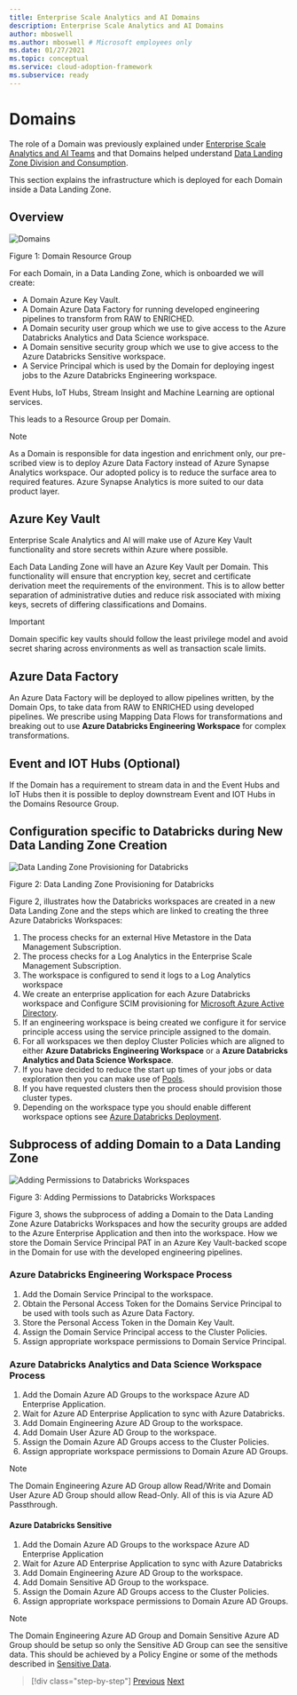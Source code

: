 ```yaml
---
title: Enterprise Scale Analytics and AI Domains
description: Enterprise Scale Analytics and AI Domains
author: mboswell
ms.author: mboswell # Microsoft employees only
ms.date: 01/27/2021
ms.topic: conceptual
ms.service: cloud-adoption-framework
ms.subservice: ready
---
```


# Domains

The role of a Domain was previously explained under [Enterprise Scale Analytics and AI Teams](../01-overview/02-esa-ai-teams.md#domain-ops-per-domain) and that Domains helped understand [Data Landing Zone Division and Consumption](../01-overview/03-dlzdivision.md).

This section explains the infrastructure which is deployed for each Domain inside a Data Landing Zone.

## Overview

![Domains](../images/domainrg.png)

Figure 1: Domain Resource Group

For each Domain, in a Data Landing Zone, which is onboarded we will  create:

* A Domain Azure Key Vault.
* A Domain Azure Data Factory for running developed engineering pipelines to transform from RAW to ENRICHED.
* A Domain security user group which we use to give access to the Azure Databricks Analytics and Data Science workspace.
* A Domain sensitive security group which we use to give access to the Azure Databricks Sensitive workspace.
* A Service Principal which is used by the Domain for deploying ingest jobs to the Azure Databricks Engineering workspace.

Event Hubs, IoT Hubs, Stream Insight and Machine Learning are optional services.

This leads to a Resource Group per Domain.

>[!NOTE]
>As a Domain is responsible for data ingestion and enrichment only, our pre-scribed view is to deploy Azure Data Factory instead of Azure Synapse Analytics workspace. Our adopted policy is to reduce the surface area to required features. Azure Synapse Analytics is more suited to our data product layer.

## Azure Key Vault

Enterprise Scale Analytics and AI will make use of Azure Key Vault functionality and store secrets within Azure where possible.

Each Data Landing Zone will have an Azure Key Vault per Domain. This functionality will ensure that encryption key, secret and certificate derivation meet the requirements of the environment. This is to allow better separation of administrative duties and reduce risk associated with mixing keys, secrets of differing classifications and Domains.

>[!IMPORTANT]
>Domain specific key vaults should follow the least privilege model and avoid secret sharing across environments as well as transaction scale limits.

## Azure Data Factory

An Azure Data Factory will be deployed to allow pipelines written, by the Domain Ops, to take data from RAW to ENRICHED using developed pipelines. We prescribe using Mapping Data Flows for transformations and breaking out to use **Azure Databricks Engineering Workspace** for complex transformations.

## Event and IOT Hubs (Optional)

If the Domain has a requirement to stream data in and the Event Hubs and IoT Hubs then it is possible to deploy downstream Event and IOT Hubs in the Domains Resource Group.

## Configuration specific to Databricks during New Data Landing Zone Creation

![Data Landing Zone Provisioning for Databricks](../images/domainprovisioning.png)

Figure 2: Data Landing Zone Provisioning for Databricks

Figure 2, illustrates how the Databricks workspaces are created in a new Data Landing Zone and the steps which are linked to creating the three Azure Databricks Workspaces:

1. The process checks for an external Hive Metastore in the Data Management Subscription.
1. The process checks for a Log Analytics in the Enterprise Scale Management Subscription.
1. The workspace is configured to send it logs to a Log Analytics workspace
1. We create an enterprise application for each Azure Databricks workspace and Configure SCIM provisioning for [Microsoft Azure Active Directory](https://docs.microsoft.com/azure/databricks/administration-guide/users-groups/scim/aad).
1. If an engineering workspace is being created we configure it for service principle access using the service principle assigned to the domain.
1. For all workspaces we then deploy Cluster Policies which are aligned to either **Azure Databricks Engineering Workspace** or a **Azure Databricks Analytics and Data Science Workspace**.
1. If you have decided to reduce the start up times of your jobs or data exploration then you can make use of [Pools](https://docs.microsoft.com/azure/databricks/clusters/instance-pools/).
1. If you have requested clusters then the process should provision those cluster types.
1. Depending on the workspace type you should enable different workspace options see [Azure Databricks Deployment](03-databricks.md#azure-databricks-deployment).

## Subprocess of adding Domain to a Data Landing Zone

![Adding Permissions to Databricks Workspaces](../images/addingpermissionstodatabricksworkspaces.png)

Figure 3: Adding Permissions to Databricks Workspaces

Figure 3, shows the subprocess of adding a Domain to the Data Landing Zone Azure Databricks Workspaces and how the security groups are added to the Azure Enterprise Application and then into the workspace. How we store the Domain Service Principal PAT in an Azure Key Vault-backed scope in the Domain for use with the developed engineering pipelines.

### Azure Databricks Engineering Workspace Process

1. Add the Domain Service Principal to the workspace.
1. Obtain the Personal Access Token for the Domains Service Principal to be used with tools such as Azure Data Factory.
1. Store the Personal Access Token in the Domain Key Vault.
1. Assign the Domain Service Principal access to the Cluster Policies.
1. Assign appropriate workspace permissions to Domain Service Principal.

### Azure Databricks Analytics and Data Science Workspace Process

1. Add the Domain Azure AD Groups to the workspace Azure AD Enterprise Application.
1. Wait for Azure AD Enterprise Application to sync with Azure Databricks.
1. Add Domain Engineering Azure AD Group to the workspace.
1. Add Domain User Azure AD Group to the workspace.
1. Assign the Domain Azure AD Groups access to the Cluster Policies.
1. Assign appropriate workspace permissions to Domain Azure AD Groups.

>[!NOTE]
>The Domain Engineering Azure AD Group allow Read/Write and Domain User Azure AD Group should allow Read-Only. All of this is via Azure AD Passthrough.

#### Azure Databricks Sensitive

1. Add the Domain Azure AD Groups to the workspace Azure AD Enterprise Application
1. Wait for Azure AD Enterprise Application to sync with Azure Databricks
1. Add Domain Engineering Azure AD Group to the workspace.
1. Add Domain Sensitive AD Group to the workspace.
1. Assign the Domain Azure AD Groups access to the Cluster Policies.
1. Assign appropriate workspace permissions to Domain Azure AD Groups.

>[!NOTE]
>The Domain Engineering Azure AD Group and Domain Sensitive Azure AD Group should be setup so only the Sensitive AD Group can see the sensitive data. This should be achieved by a Policy Engine or some of the methods described in [Sensitive Data](../05-securitymodel/02-sensitive.md#sensitive-data).

>[!div class="step-by-step"]
>[Previous](04-synapse.md)
>[Next](06-dataproducts.md)
